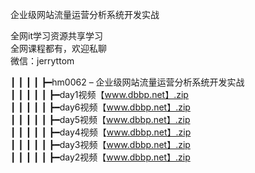 企业级网站流量运营分析系统开发实战

全网it学习资源共享学习<br>全网课程都有，欢迎私聊<br>微信：jerryttom<br>

┃ ┃ ┃ ┃ ┣━hm0062 – 企业级网站流量运营分析系统开发实战<br> ┃ ┃ ┃ ┃ ┃ ┣━day1视频【www.dbbp.net】.zip<br> ┃ ┃ ┃ ┃ ┃ ┣━day6视频【www.dbbp.net】.zip<br> ┃ ┃ ┃ ┃ ┃ ┣━day5视频【www.dbbp.net】.zip<br> ┃ ┃ ┃ ┃ ┃ ┣━day4视频【www.dbbp.net】.zip<br> ┃ ┃ ┃ ┃ ┃ ┣━day3视频【www.dbbp.net】.zip<br> ┃ ┃ ┃ ┃ ┃ ┣━day2视频【www.dbbp.net】.zip